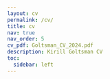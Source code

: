 ```yaml
---
layout: cv
permalink: /cv/
title: cv
nav: true
nav_order: 5
cv_pdf: Goltsman_CV_2024.pdf
description: Kirill Goltsman CV
toc:
  sidebar: left
---
```

